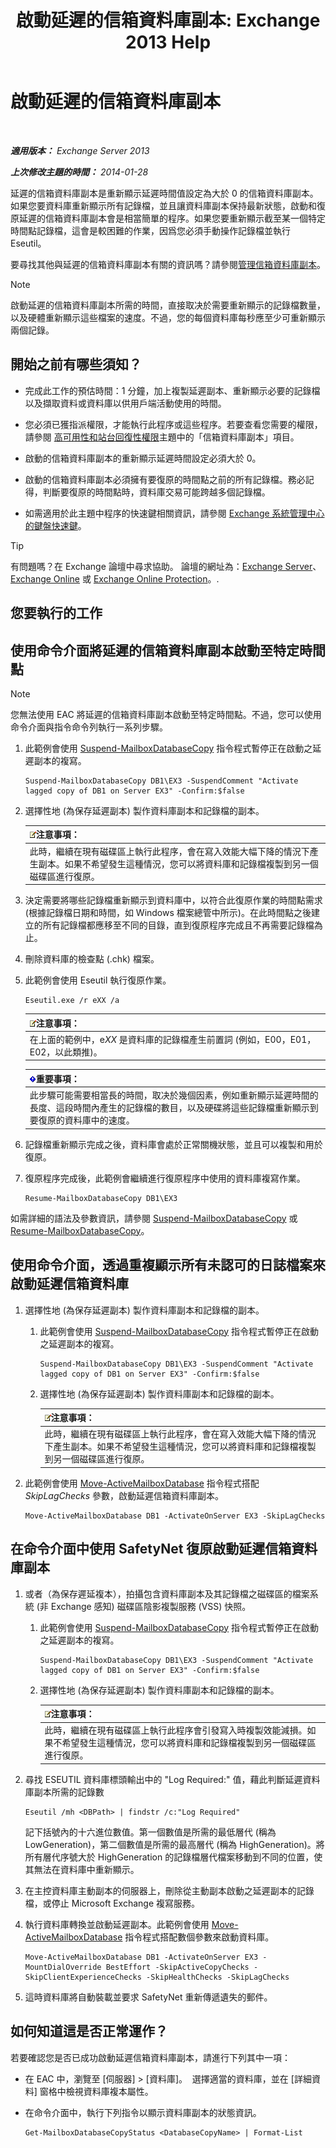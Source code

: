 ﻿---
title: '啟動延遲的信箱資料庫副本: Exchange 2013 Help'
TOCTitle: 啟動延遲的信箱資料庫副本
ms:assetid: 493d9c40-644d-49d6-9291-949acbcfdcb6
ms:mtpsurl: https://technet.microsoft.com/zh-tw/library/Dd979786(v=EXCHG.150)
ms:contentKeyID: 50473064
ms.date: 05/21/2018
mtps_version: v=EXCHG.150
ms.translationtype: MT
---

# 啟動延遲的信箱資料庫副本

 

_**適用版本：** Exchange Server 2013_

_**上次修改主題的時間：** 2014-01-28_

延遲的信箱資料庫副本是重新顯示延遲時間值設定為大於 0 的信箱資料庫副本。如果您要資料庫重新顯示所有記錄檔，並且讓資料庫副本保持最新狀態，啟動和復原延遲的信箱資料庫副本會是相當簡單的程序。如果您要重新顯示截至某一個特定時間點記錄檔，這會是較困難的作業，因爲您必須手動操作記錄檔並執行 Eseutil。

要尋找其他與延遲的信箱資料庫副本有關的資訊嗎？請參閱[管理信箱資料庫副本](managing-mailbox-database-copies-exchange-2013-help.md)。


> [!NOTE]  
> 啟動延遲的信箱資料庫副本所需的時間，直接取决於需要重新顯示的記錄檔數量，以及硬體重新顯示這些檔案的速度。不過，您的每個資料庫每秒應至少可重新顯示兩個記錄。




## 開始之前有哪些須知？

  - 完成此工作的預估時間：1 分鐘，加上複製延遲副本、重新顯示必要的記錄檔以及擷取資料或資料庫以供用戶端活動使用的時間。

  - 您必須已獲指派權限，才能執行此程序或這些程序。若要查看您需要的權限，請參閱 [高可用性和站台回復性權限](high-availability-and-site-resilience-permissions-exchange-2013-help.md)主題中的「信箱資料庫副本」項目。

  - 啟動的信箱資料庫副本的重新顯示延遲時間設定必須大於 0。

  - 啟動的信箱資料庫副本必須擁有要復原的時間點之前的所有記錄檔。務必記得，判斷要復原的時間點時，資料庫交易可能跨越多個記錄檔。

  - 如需適用於此主題中程序的快速鍵相關資訊，請參閱 [Exchange 系統管理中心的鍵盤快速鍵](keyboard-shortcuts-in-the-exchange-admin-center-exchange-online-protection-help.md)。


> [!TIP]  
> 有問題嗎？在 Exchange 論壇中尋求協助。 論壇的網址為：<a href="https://go.microsoft.com/fwlink/p/?linkid=60612">Exchange Server</a>、 <a href="https://go.microsoft.com/fwlink/p/?linkid=267542">Exchange Online</a> 或 <a href="https://go.microsoft.com/fwlink/p/?linkid=285351">Exchange Online Protection</a>。.




## 您要執行的工作

## 使用命令介面將延遲的信箱資料庫副本啟動至特定時間點


> [!NOTE]  
> 您無法使用 EAC 將延遲的信箱資料庫副本啟動至特定時間點。不過，您可以使用命令介面與指令命令列執行一系列步驟。




1.  此範例會使用 [Suspend-MailboxDatabaseCopy](https://technet.microsoft.com/zh-tw/library/dd351074\(v=exchg.150\)) 指令程式暫停正在啟動之延遲副本的複寫。
    
        Suspend-MailboxDatabaseCopy DB1\EX3 -SuspendComment "Activate lagged copy of DB1 on Server EX3" -Confirm:$false

2.  選擇性地 (為保存延遲副本) 製作資料庫副本和記錄檔的副本。
    
    <table>
    <thead>
    <tr class="header">
    <th><img src="images/Bb124558.note(EXCHG.150).gif" title="注意事項" alt="注意事項" />注意事項：</th>
    </tr>
    </thead>
    <tbody>
    <tr class="odd">
    <td>此時，繼續在現有磁碟區上執行此程序，會在寫入效能大幅下降的情況下產生副本。如果不希望發生這種情況，您可以將資料庫和記錄檔複製到另一個磁碟區進行復原。</td>
    </tr>
    </tbody>
    </table>


3.  決定需要將哪些記錄檔重新顯示到資料庫中，以符合此復原作業的時間點需求 (根據記錄檔日期和時間，如 Windows 檔案總管中所示)。在此時間點之後建立的所有記錄檔都應移至不同的目錄，直到復原程序完成且不再需要記錄檔為止。

4.  刪除資料庫的檢查點 (.chk) 檔案。

5.  此範例會使用 Eseutil 執行復原作業。
    
        Eseutil.exe /r eXX /a
    
    <table>
    <thead>
    <tr class="header">
    <th><img src="images/Bb124558.note(EXCHG.150).gif" title="注意事項" alt="注意事項" />注意事項：</th>
    </tr>
    </thead>
    <tbody>
    <tr class="odd">
    <td>在上面的範例中，e<em>XX</em> 是資料庫的記錄檔產生前置詞 (例如，E00，E01，E02，以此類推)。</td>
    </tr>
    </tbody>
    </table>
    
    <table>
    <thead>
    <tr class="header">
    <th><img src="images/Bb124558.important(EXCHG.150).gif" title="重要事項" alt="重要事項" />重要事項：</th>
    </tr>
    </thead>
    <tbody>
    <tr class="odd">
    <td>此步驟可能需要相當長的時間，取决於幾個因素，例如重新顯示延遲時間的長度、這段時間內產生的記錄檔的數目，以及硬碟將這些記錄檔重新顯示到要復原的資料庫中的速度。</td>
    </tr>
    </tbody>
    </table>


6.  記錄檔重新顯示完成之後，資料庫會處於正常關機狀態，並且可以複製和用於復原。

7.  復原程序完成後，此範例會繼續進行復原程序中使用的資料庫複寫作業。
    
        Resume-MailboxDatabaseCopy DB1\EX3

如需詳細的語法及參數資訊，請參閱 [Suspend-MailboxDatabaseCopy](https://technet.microsoft.com/zh-tw/library/dd351074\(v=exchg.150\)) 或 [Resume-MailboxDatabaseCopy](https://technet.microsoft.com/zh-tw/library/dd335220\(v=exchg.150\))。

## 使用命令介面，透過重複顯示所有未認可的日誌檔案來啟動延遲信箱資料庫

1.  選擇性地 (為保存延遲副本) 製作資料庫副本和記錄檔的副本。
    
    1.  此範例會使用 [Suspend-MailboxDatabaseCopy](https://technet.microsoft.com/zh-tw/library/dd351074\(v=exchg.150\)) 指令程式暫停正在啟動之延遲副本的複寫。
        
            Suspend-MailboxDatabaseCopy DB1\EX3 -SuspendComment "Activate lagged copy of DB1 on Server EX3" -Confirm:$false
    
    2.  選擇性地 (為保存延遲副本) 製作資料庫副本和記錄檔的副本。
        
        <table>
        <thead>
        <tr class="header">
        <th><img src="images/Bb124558.note(EXCHG.150).gif" title="注意事項" alt="注意事項" />注意事項：</th>
        </tr>
        </thead>
        <tbody>
        <tr class="odd">
        <td>此時，繼續在現有磁碟區上執行此程序，會在寫入效能大幅下降的情況下產生副本。如果不希望發生這種情況，您可以將資料庫和記錄檔複製到另一個磁碟區進行復原。</td>
        </tr>
        </tbody>
        </table>


2.  此範例會使用 [Move-ActiveMailboxDatabase](https://technet.microsoft.com/zh-tw/library/dd298068\(v=exchg.150\)) 指令程式搭配 *SkipLagChecks* 參數，啟動延遲信箱資料庫副本。
    
        Move-ActiveMailboxDatabase DB1 -ActivateOnServer EX3 -SkipLagChecks

## 在命令介面中使用 SafetyNet 復原啟動延遲信箱資料庫副本

1.  或者（為保存遲延複本），拍攝包含資料庫副本及其記錄檔之磁碟區的檔案系統 (非 Exchange 感知) 磁碟區陰影複製服務 (VSS) 快照。
    
    1.  此範例會使用 [Suspend-MailboxDatabaseCopy](https://technet.microsoft.com/zh-tw/library/dd351074\(v=exchg.150\)) 指令程式暫停正在啟動之延遲副本的複寫。
        
            Suspend-MailboxDatabaseCopy DB1\EX3 -SuspendComment "Activate lagged copy of DB1 on Server EX3" -Confirm:$false
    
    2.  選擇性地 (為保存延遲副本) 製作資料庫副本和記錄檔的副本。
        
        <table>
        <thead>
        <tr class="header">
        <th><img src="images/Bb124558.note(EXCHG.150).gif" title="注意事項" alt="注意事項" />注意事項：</th>
        </tr>
        </thead>
        <tbody>
        <tr class="odd">
        <td>此時，繼續在現有磁碟區上執行此程序會引發寫入時複製效能減損。如果不希望發生這種情況，您可以將資料庫和記錄檔複製到另一個磁碟區進行復原。</td>
        </tr>
        </tbody>
        </table>


2.  尋找 ESEUTIL 資料庫標頭輸出中的 "Log Required:" 值，藉此判斷延遲資料庫副本所需的記錄數
    
        Eseutil /mh <DBPath> | findstr /c:"Log Required"
    
    記下括號內的十六進位數值。第一個數值是所需的最低層代 (稱為 LowGeneration)，第二個數值是所需的最高層代 (稱為 HighGeneration)。將所有層代序號大於 HighGeneration 的記錄檔層代檔案移動到不同的位置，使其無法在資料庫中重新顯示。

3.  在主控資料庫主動副本的伺服器上，刪除從主動副本啟動之延遲副本的記錄檔，或停止 Microsoft Exchange 複寫服務。

4.  執行資料庫轉換並啟動延遲副本。此範例會使用 [Move-ActiveMailboxDatabase](https://technet.microsoft.com/zh-tw/library/dd298068\(v=exchg.150\)) 指令程式搭配數個參數來啟動資料庫。
    
        Move-ActiveMailboxDatabase DB1 -ActivateOnServer EX3 -MountDialOverride BestEffort -SkipActiveCopyChecks -SkipClientExperienceChecks -SkipHealthChecks -SkipLagChecks

5.  這時資料庫將自動裝載並要求 SafetyNet 重新傳遞遺失的郵件。

## 如何知道這是否正常運作？

若要確認您是否已成功啟動延遲信箱資料庫副本，請進行下列其中一項：

  - 在 EAC 中，瀏覽至 \[伺服器\] \> \[資料庫\]。  選擇適當的資料庫，並在 \[詳細資料\] 窗格中檢視資料庫複本屬性。

  - 在命令介面中，執行下列指令以顯示資料庫副本的狀態資訊。
    
        Get-MailboxDatabaseCopyStatus <DatabaseCopyName> | Format-List

